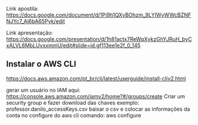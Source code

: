 
Link apostila:
https://docs.google.com/document/d/1Pi9h1QXyBOhzm_9LYIWyWWcBZNFNJYc7_Aj6bA65Pyk/edit

Link apresentação:
https://docs.google.com/presentation/d/1h81actx7ReWqXykzGhYJRuH_byCxALVL6MbLUvxxmmU/edit#slide=id.gf113ee1e2f_0_145

Instalar o AWS CLI
------------------------------------------------------------------------------------------------------------------
https://docs.aws.amazon.com/pt_br/cli/latest/userguide/install-cliv2.html

gerar um usuário no IAM
aqui: https://console.aws.amazon.com/iamv2/home?#/groups/create
Criar um security group e fazer download das chaves exemplo: professor.danilo_accessKeys.csv
baixar o csv e colocar as informações da conta no configure do aws cli
comando:
aws configure

